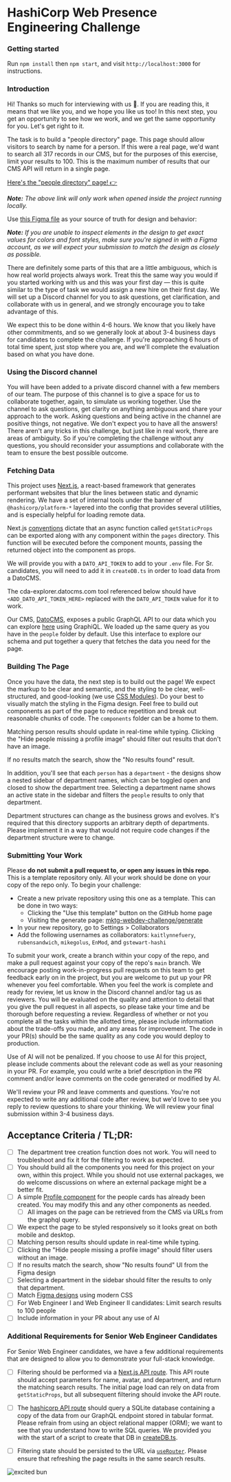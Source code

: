 # HashiCorp Web Presence Engineering Challenge

### Getting started

Run `npm install` then `npm start`, and visit `http://localhost:3000` for instructions.

### Introduction

Hi! Thanks so much for interviewing with us 💖. If you are reading this, it means that we like you, and we hope you like us too! In this next step, you get an opportunity to see how we work, and we get the same opportunity for you. Let's get right to it.

The task is to build a "people directory" page. This page should allow visitors to search by name for a person. If this were a real page, we'd want to search all 317 records in our CMS, but for the purposes of this exercise, limit your results to 100. This is the maximum number of results that our CMS API will return in a single page.

[Here's the "people directory" page! 👉](/people)

_**Note:** The above link will only work when opened inside the project running locally._

Use [this Figma file](https://www.figma.com/design/0c70HmKc0rkWCNdP9UYErO) as your source of truth for design and behavior:

_**Note:** If you are unable to inspect elements in the design to get exact values for colors and font styles, make sure you're signed in with a Figma account, as we will expect your submission to match the design as closely as possible._

There are definitely some parts of this that are a little ambiguous, which is how real world projects always work. Treat this the same way you would if you started working with us and this was your first day — this is quite similar to the type of task we would assign a new hire on their first day. We will set up a Discord channel for you to ask questions, get clarification, and collaborate with us in general, and we strongly encourage you to take advantage of this.

We expect this to be done within 4-6 hours. We know that you likely have other commitments, and so we generally look at about 3-4 business days for candidates to complete the challenge. If you're approaching 6 hours of total time spent, just stop where you are, and we'll complete the evaluation based on what you have done.

### Using the Discord channel

You will have been added to a private discord channel with a few members of our team. The purpose of this channel is to give a space for us to collaborate together, again, to simulate us working together. Use the channel to ask questions, get clarity on anything ambiguous and share your approach to the work. Asking questions and being active in the channel are positive things, not negative. We don't expect you to have all the answers! There aren't any tricks in this challenge, but just like in real work, there are areas of ambiguity. So if you're completing the challenge without any questions, you should reconsider your assumptions and collaborate with the team to ensure the best possible outcome.

### Fetching Data

This project uses [Next.js](https://nextjs.org), a react-based framework that generates performant websites that blur the lines between static and dynamic rendering. We have a set of internal tools under the banner of `@hashicorp/platform-*` layered into the config that provides several utilities, and is especially helpful for loading remote data.

Next.js [conventions](https://nextjs.org/learn/basics/fetching-data-for-pages) dictate that an async function called `getStaticProps` can be exported along with any component within the `pages` directory. This function will be executed before the component mounts, passing the returned object into the component as props.

We will provide you with a `DATO_API_TOKEN` to add to your `.env` file. For Sr. candidates, you will need to add it in `createDB.ts` in order to load data from a DatoCMS.

The cda-explorer.datocms.com tool referenced below should have `<ADD_DATO_API_TOKEN_HERE>` replaced with the `DATO_API_TOKEN` value for it to work.

Our CMS, [DatoCMS](https://www.datocms.com/), exposes a public GraphQL API to our data which you can explore [here](https://cda-explorer.datocms.com/?apitoken=<ADD_DATO_API_TOKEN_HERE>&query=query%20%7B%0A%20%20allDepartments%28first%3A%20100%29%20%7B%0A%20%20%20%20name%0A%20%20%20%20parent%20%7B%0A%20%20%20%20%20%20id%0A%20%20%20%20%7D%0A%20%20%7D%0A%20%20%0A%20%20allPeople%28first%3A%20100%29%20%7B%0A%20%20%20%20name%0A%20%20%20%20avatar%20%7B%0A%20%20%20%20%20%20url%0A%20%20%20%20%7D%0A%20%20%20%20department%20%7B%0A%20%20%20%20%20%20name%0A%20%20%20%20%7D%0A%20%20%7D%0A%7D) using GraphiQL. We loaded up the same query as you have in the `people` folder by default. Use this interface to explore our schema and put together a query that fetches the data you need for the page.

### Building The Page

Once you have the data, the next step is to build out the page! We expect the markup to be clear and semantic, and the styling to be clear, well-structured, and good-looking (we use [CSS Modules](https://nextjs.org/docs/basic-features/built-in-css-support#adding-component-level-css)). Do your best to visually match the styling in the Figma design. Feel free to build out components as part of the page to reduce repetition and break out reasonable chunks of code. The `components` folder can be a home to them.

Matching person results should update in real-time while typing. Clicking the "Hide people missing a profile image" should filter out results that don't have an image.

If no results match the search, show the "No results found" result.

In addition, you'll see that each `person` has a `department` - the designs show a nested sidebar of department names, which can be toggled open and closed to show the department tree. Selecting a department name shows an active state in the sidebar and filters the `people` results to only that department.

Department structures can change as the business grows and evolves. It's required that this directory supports an arbitrary depth of departments. Please implement it in a way that would not require code changes if the department structure were to change.

### Submitting Your Work

Please **do not submit a pull request to, or open any issues in this repo**. This is a template repository only. All your work should be done on your copy of the repo only. To begin your challenge:

- Create a new private repository using this one as a template. This can be done in two ways:
  - Clicking the "Use this template" button on the GitHub home page
  - Visiting the generate page: [mktg-webdev-challenge/generate](https://github.com/hashicorp/mktg-webdev-challenge/generate)
- In your new repository, go to Settings > Collaborators
- Add the following usernames as collaborators: `kaitlynnefuery`, `rubensandwich`, `mikegolus`, `EnMod`, and `gstewart-hashi`

To submit your work, create a branch within your copy of the repo, and make a pull request against your copy of the repo's `main` branch. We encourage posting work-in-progress pull requests on this team to get feedback early on in the project, but you are welcome to put up your PR whenever you feel comfortable. When you feel the work is complete and ready for review, let us know in the Discord channel and/or tag us as reviewers. You will be evaluated on the quality and attention to detail that you give the pull request in all aspects, so please take your time and be thorough before requesting a review. Regardless of whether or not you complete all the tasks within the allotted time, please include information about the trade-offs you made, and any areas for improvement. The code in your PR(s) should be the same quality as any code you would deploy to production.

Use of AI will not be penalized. If you choose to use AI for this project, please include comments about the relevant code as well as your reasoning in your PR. For example, you could write a brief description in the PR comment and/or leave comments on the code generated or modified by AI.

We'll review your PR and leave comments and questions. You're not expected to write any additional code after review, but we'd love to see you reply to review questions to share your thinking. We will review your final submission within 3-4 business days.

## Acceptance Criteria / TL;DR:

- [ ] The department tree creation function does not work. You will need to troubleshoot and fix it for the filtering to work as expected.
- [ ] You should build all the components you need for this project on your own, within this project. While you should not use external packages, we do welcome discussions on where an external package might be a better fit.
- [ ] A simple [Profile component](components/profile/index.tsx) for the people cards has already been created. You may modify this and any other components as needed.
  - [ ] All images on the page can be retrieved from the CMS via URLs from the graphql query.
- [ ] We expect the page to be styled responsively so it looks great on both mobile and desktop.
- [ ] Matching person results should update in real-time while typing.
- [ ] Clicking the "Hide people missing a profile image" should filter users without an image.
- [ ] If no results match the search, show "No results found" UI from the Figma design
- [ ] Selecting a department in the sidebar should filter the results to only that department.
- [ ] Match [Figma designs](https://www.figma.com/design/0c70HmKc0rkWCNdP9UYErO) using modern CSS
- [ ] For Web Engineer I and Web Engineer II candidates: Limit search results to 100 people
- [ ] Include information in your PR about any use of AI

### Additional Requirements for Senior Web Engineer Candidates

For Senior Web Engineer candidates, we have a few additional requirements that are designed to allow you to demonstrate your full-stack knowledge.

- [ ] Filtering should be performed via a [Next.js API route](https://nextjs.org/docs/pages/building-your-application/routing/api-routes). This API route should accept parameters for name, avatar, and department, and return the matching search results. The initial page load can rely on data from `getStaticProps`, but all subsequent filtering should invoke the API route.

- [ ] The [hashicorp API route](pages/api/hashicorp.ts) should query a SQLite database containing a copy of the data from our GraphQL endpoint stored in tabular format. Please refrain from using an object relational mapper (ORM); we want to see that you understand how to write SQL queries. We provided you with the start of a script to create that DB in [createDB.ts](scripts/createDB.ts).

- [ ] Filtering state should be persisted to the URL via [`useRouter`](https://nextjs.org/docs/pages/api-reference/functions/use-router). Please ensure that refreshing the page results in the same search results.

![excited bun](https://media.giphy.com/media/cMnt7i2RykmpW/giphy.gif)
